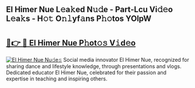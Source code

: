 ## El Himer Nue L𝚎a𝚔ed N𝚞𝚍e - Part-Lcu Vi𝚍𝚎o L𝚎a𝚔s - H𝚘𝚝 O𝚗𝚕yf𝚊ns P𝚑𝚘tos YOlpW

# <h2><a href="http://kfa12tp.oniu.top/?m=El+Himer+Nue">🔗👉 🔴 El Himer Nue P𝚑ot𝚘𝚜 V𝚒d𝚎o</a></h2>

[![El Himer Nue Nu𝚍e𝚜](https://i.imgur.com/0qMVB7G.gif)](http://kfa12tp.oniu.top/?m=El+Himer+Nue)
Social media innovator El Himer Nue, recognized for sharing dance and lifestyle knowledge, through presentations and vlogs. Dedicated educator El Himer Nue, celebrated for their passion and expertise in teaching and inspiring others.  
